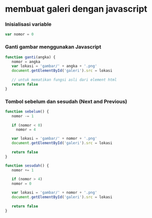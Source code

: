 # membuat galeri dengan javascript

### Inisialisasi variable
```javascript
var nomor = 0
```

### Ganti gambar menggunakan Javascript
```javascript
function ganti(angka) {
   nomor = angka  
   var lokasi = 'gambar/' + angka + '.png'
   document.getElementById('galeri').src = lokasi
    
   // untuk mematikan fungsi asli dari element html
   return false
}
```

### Tombol sebelum dan sesudah (Next and Previous)
```javascript
function sebelum() {
   nomor -= 1
      
   if (nomor < 0)
     nomor = 4

   var lokasi = 'gambar/' + nomor + '.png'
   document.getElementById('galeri').src = lokasi
      
   return false
}

function sesudah() {
   nomor += 1
      
   if (nomor > 4)
   nomor = 0

   var lokasi = 'gambar/' + nomor + '.png'
   document.getElementById('galeri').src = lokasi
      
   return false
}
```
